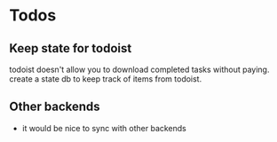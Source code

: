 # Todos

## Keep state for todoist
todoist doesn't allow you to download completed tasks without paying. create a
state db to keep track of items from todoist.

## Other backends
- it would be nice to sync with other backends
